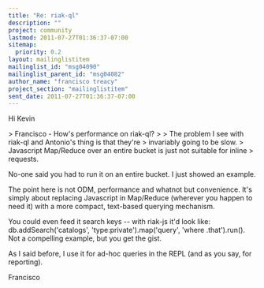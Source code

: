 ```yaml
---
title: "Re: riak-ql"
description: ""
project: community
lastmod: 2011-07-27T01:36:37-07:00
sitemap:
  priority: 0.2
layout: mailinglistitem
mailinglist_id: "msg04090"
mailinglist_parent_id: "msg04082"
author_name: "francisco treacy"
project_section: "mailinglistitem"
sent_date: 2011-07-27T01:36:37-07:00
---
```



Hi Kevin

&gt; Francisco - How's performance on riak-ql?
&gt;
&gt; The problem I see with riak-ql and Antonio's thing is that they're
&gt; invariably going to be slow.
&gt; Javascript Map/Reduce over an entire bucket is just not suitable for inline
&gt; requests.

No-one said you had to run it on an entire bucket. I just showed an example.

The point here is not ODM, performance and whatnot but convenience.
It's simply about replacing Javascript in Map/Reduce (wherever you
happen to need it) with a more compact, text-based querying mechanism.

You could even feed it search keys -- with riak-js it'd look like:
db.addSearch('catalogs', 'type:private').map('query', 'where
.that').run(). Not a compelling example, but you get the gist.

As I said before, I use it for ad-hoc queries in the REPL (and as you
say, for reporting).

Francisco

